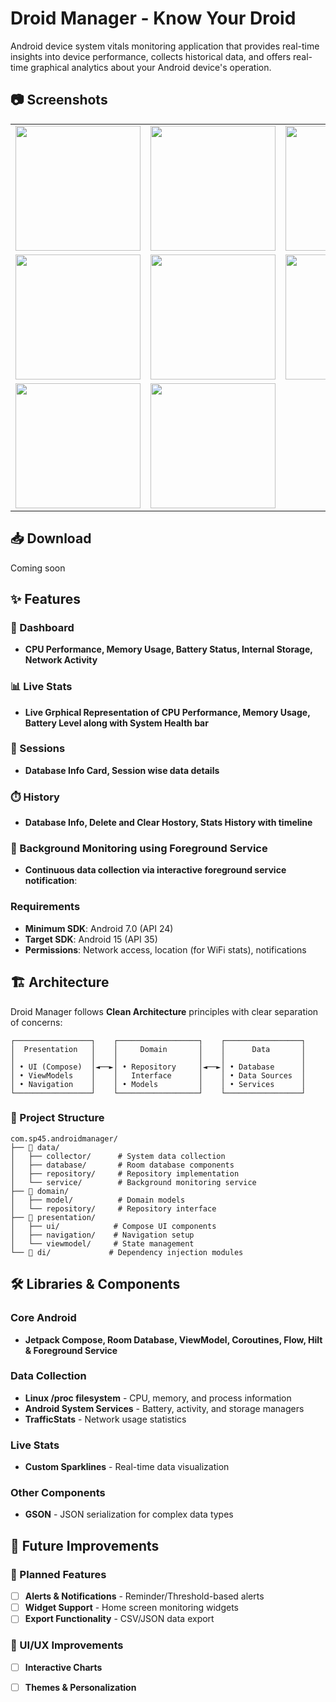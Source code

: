 # Droid Manager - Know Your Droid

Android device system vitals monitoring application that provides real-time insights into device performance, collects historical data, and offers real-time graphical analytics about your Android device's operation.


## 📷 Screenshots

<table>
  <tr>
    <td><img src="https://github.com/user-attachments/assets/f2770558-9d1e-4e73-acfe-62547f3b2f3c" width="200"></td>
    <td><img src="https://github.com/user-attachments/assets/2d0410cb-f4f2-43f6-bd1a-03fb74bf4782" width="200"></td>
    <td><img src="https://github.com/user-attachments/assets/32773f1a-ee10-4fab-990b-c018797d2348" width="200"></td>
    <td><img src="https://github.com/user-attachments/assets/bc3f23cf-253c-415e-b259-9baecd0a999d" width="200"></td>
  </tr>
  <tr>
    <td><img src="https://github.com/user-attachments/assets/0f9a4947-1aaa-4fc0-81d1-e453cc5c6137" width="200"></td>
    <td><img src="https://github.com/user-attachments/assets/1b3b8e80-c333-412b-beb7-2b6e39f55d9d" width="200"></td>
    <td><img src="https://github.com/user-attachments/assets/fc5590fe-91dc-4ad3-892b-fbb39a54c8a2" width="200"></td>
    <td><img src="https://github.com/user-attachments/assets/f1284e08-154d-48e2-9fc0-9b9396de9bb7" width="200"></td>
  </tr>
  <tr>
    <td><img src="https://github.com/user-attachments/assets/5189a18d-4129-46bf-8d2c-78bafb91c83a" width="200"></td>
    <td><img src="https://github.com/user-attachments/assets/cf95c46d-c9e8-4499-9bda-4eac72419a91" width="200"></td>
  </tr>
</table>

## 📥 Download
Coming soon

## ✨ Features

### 📶 Dashboard 
- **CPU Performance, Memory Usage, Battery Status, Internal Storage, Network Activity**

### 📊 Live Stats
- **Live Grphical Representation of CPU Performance, Memory Usage, Battery Level along with System Health bar**

### 📱 Sessions
- **Database Info Card, Session wise data details**

### ⏱️ History
- **Database Info, Delete and Clear Hostory, Stats History with timeline**

### 🔧 Background Monitoring using Foreground Service
- **Continuous data collection via interactive foreground service notification**: 

### Requirements
- **Minimum SDK**: Android 7.0 (API 24)
- **Target SDK**: Android 15 (API 35)
- **Permissions**: Network access, location (for WiFi stats), notifications

## 🏗️ Architecture

Droid Manager follows **Clean Architecture** principles with clear separation of concerns:

```
┌─────────────────┐    ┌──────────────────┐    ┌─────────────────┐
│  Presentation   │    │     Domain       │    │      Data       │
│                 │    │                  │    │                 │
│ • UI (Compose)  │◄──►│ • Repository     │◄──►│ • Database      │
│ • ViewModels    │    │   Interface      │    │ • Data Sources  │
│ • Navigation    │    │ • Models         │    │ • Services      │
└─────────────────┘    └──────────────────┘    └─────────────────┘
```

### 📂 Project Structure

```
com.sp45.androidmanager/
├── 📁 data/
│   ├── collector/      # System data collection
│   ├── database/       # Room database components  
│   ├── repository/     # Repository implementation
│   └── service/        # Background monitoring service
├── 📁 domain/
│   ├── model/          # Domain models
│   └── repository/     # Repository interface
├── 📁 presentation/
│   ├── ui/            # Compose UI components
│   ├── navigation/    # Navigation setup
│   └── viewmodel/     # State management
└── 📁 di/             # Dependency injection modules
```

## 🛠️ Libraries & Components

### Core Android
- **Jetpack Compose, Room Database, ViewModel, Coroutines, Flow, Hilt & Foreground Service**

### Data Collection
- **Linux /proc filesystem** - CPU, memory, and process information
- **Android System Services** - Battery, activity, and storage managers
- **TrafficStats** - Network usage statistics

### Live Stats
- **Custom Sparklines** - Real-time data visualization

### Other Components
- **GSON** - JSON serialization for complex data types

## 🚀 Future Improvements

### 🔮 Planned Features
- [ ] **Alerts & Notifications** - Reminder/Threshold-based alerts
- [ ] **Widget Support** - Home screen monitoring widgets
- [ ] **Export Functionality** - CSV/JSON data export

### 🌟 UI/UX Improvements
- [ ] **Interactive Charts** 
- [ ] **Themes & Personalization**

